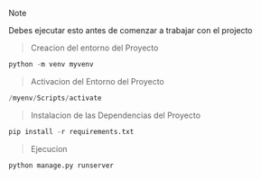 > [!NOTE]
> Debes ejecutar esto antes de comenzar a trabajar con el projecto

> Creacion del entorno del Proyecto
```python
python -m venv myvenv
```

> Activacion del Entorno del Proyecto
```python
/myenv/Scripts/activate
```

> Instalacion de las Dependencias del Proyecto
```python
pip install -r requirements.txt
```

> Ejecucion
```python
python manage.py runserver
```
